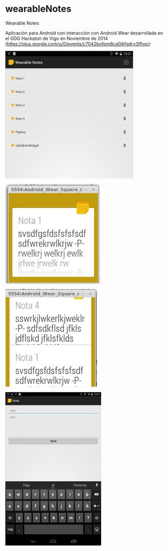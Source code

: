 wearableNotes
=============

Wearable Notes

Aplicación para Android con interacción con Android Wear desarrollada en el GDG Hackaton de Vigo en Noviembre de 2014
(https://plus.google.com/u/0/events/c7042bofpm8ca0ikfgdrv3lfhqc)

![alt text](https://raw.githubusercontent.com/tonimc/wearableNotes/master/screenshots/screen1.png "screen")

![alt text](https://raw.githubusercontent.com/tonimc/wearableNotes/master/screenshots/notification1.png "screen")

![alt text](https://raw.githubusercontent.com/tonimc/wearableNotes/master/screenshots/notification2.png "screen")

![alt text](https://raw.githubusercontent.com/tonimc/wearableNotes/master/screenshots/screen3.png "screen")


